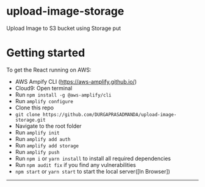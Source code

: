 # upload-image-storage
Upload Image to S3 bucket using Storage put

# Getting started

To get the React running on AWS:
- AWS Ampify CLI (https://aws-amplify.github.io/)
- Cloud9: Open terminal
- Run `npm install -g @aws-amplify/cli`
- Run `amplify configure`
- Clone this repo
- `git clone https://github.com/DURGAPRASADMANDA/upload-image-storage.git`
- Navigate to the root folder
- Run `amplify init`
- Run `amplify add auth`
- Run `amplify add storage`
- Run `amplify push`
- Run `npm i` or `yarn install` to install all required dependencies
- Run `npm audit fix` if you find any vulnerabilities
- `npm start` or `yarn start` to start the local server([In Browser])

---